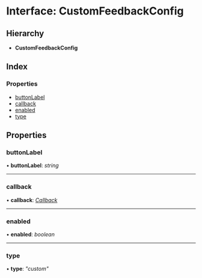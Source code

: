 # Interface: CustomFeedbackConfig

## Hierarchy

* **CustomFeedbackConfig**

## Index

### Properties

* [buttonLabel](topbar.customfeedbackconfig.md#buttonlabel)
* [callback](topbar.customfeedbackconfig.md#callback)
* [enabled](topbar.customfeedbackconfig.md#enabled)
* [type](topbar.customfeedbackconfig.md#type)

## Properties

###  buttonLabel

• **buttonLabel**: *string*

___

###  callback

• **callback**: *[Callback](topbar.callback.md)*

___

###  enabled

• **enabled**: *boolean*

___

###  type

• **type**: *"custom"*
